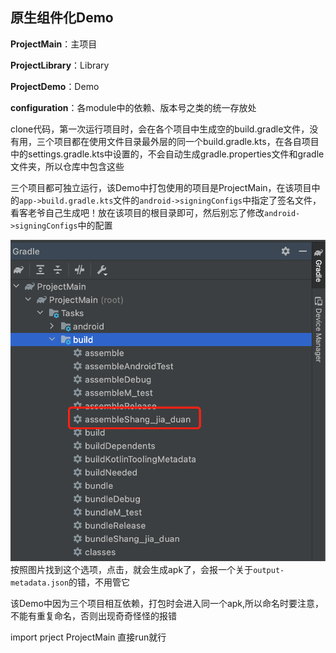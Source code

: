 ## 原生组件化Demo


**ProjectMain**：主项目

**ProjectLibrary**：Library

**ProjectDemo**：Demo

**configuration**：各module中的依赖、版本号之类的统一存放处


clone代码，第一次运行项目时，会在各个项目中生成空的build.gradle文件，没有用，三个项目都在使用文件目录最外层的同一个build.gradle.kts，在各自项目中的settings.gradle.kts中设置的，不会自动生成gradle.properties文件和gradle文件夹，所以仓库中包含这些

三个项目都可独立运行，该Demo中打包使用的项目是ProjectMain，在该项目中的`app->build.gradle.kts`文件的`android->signingConfigs`中指定了签名文件，看客老爷自己生成吧！放在该项目的根目录即可，然后别忘了修改`android->signingConfigs`中的配置

![MacDown logo](https://raw.githubusercontent.com/wanglei360/assembly_/master/ProjectMain/img/441650443097_.pic.jpg)
按照图片找到这个选项，点击，就会生成apk了，会报一个关于`output-metadata.json`的错，不用管它

该Demo中因为三个项目相互依赖，打包时会进入同一个apk,所以命名时要注意，不能有重复命名，否则出现奇奇怪怪的报错

import prject ProjectMain 直接run就行

